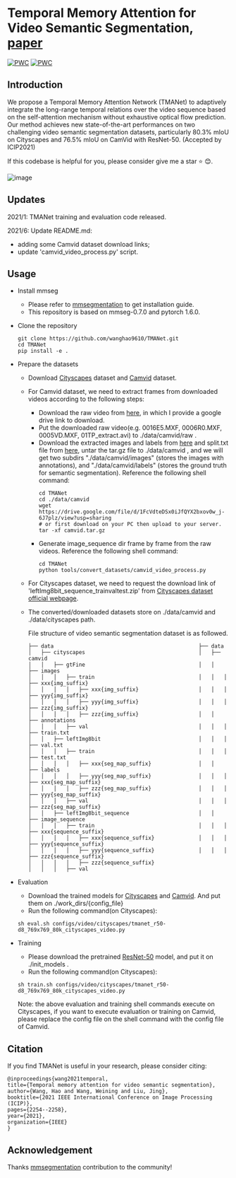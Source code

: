 # Temporal Memory Attention for Video Semantic Segmentation, [paper](https://arxiv.org/abs/2102.08643)

[![PWC](https://img.shields.io/endpoint.svg?url=https://paperswithcode.com/badge/temporal-memory-attention-for-video-semantic/video-semantic-segmentation-on-camvid)](https://paperswithcode.com/sota/video-semantic-segmentation-on-camvid?p=temporal-memory-attention-for-video-semantic)
[![PWC](https://img.shields.io/endpoint.svg?url=https://paperswithcode.com/badge/temporal-memory-attention-for-video-semantic/video-semantic-segmentation-on-cityscapes-val)](https://paperswithcode.com/sota/video-semantic-segmentation-on-cityscapes-val?p=temporal-memory-attention-for-video-semantic)

## Introduction
We propose a Temporal Memory Attention Network (TMANet) to adaptively integrate the long-range temporal relations over 
the video sequence based on the self-attention mechanism without exhaustive optical flow prediction.
Our method achieves new state-of-the-art performances on two challenging video semantic segmentation datasets, 
particularly 80.3% mIoU on Cityscapes and 76.5% mIoU on CamVid with ResNet-50. (Accepted by ICIP2021)

If this codebase is helpful for you, please consider give me a star ⭐ 😊.

![image](images/overview.jpg)

## Updates
2021/1: TMANet training and evaluation code released.

2021/6: Update README.md:
  * adding some Camvid dataset download links;
  * update 'camvid_video_process.py' script.
## Usage
* Install mmseg
  * Please refer to [mmsegmentation](https://github.com/open-mmlab/mmsegmentation) to get installation guide. 
  * This repository is based on mmseg-0.7.0 and pytorch 1.6.0.
* Clone the repository
  ```shell
  git clone https://github.com/wanghao9610/TMANet.git
  cd TMANet
  pip install -e .
  ```
* Prepare the datasets
  * Download [Cityscapes](https://www.cityscapes-dataset.com/) dataset and [Camvid](http://mi.eng.cam.ac.uk/research/projects/VideoRec/CamVid/) dataset. 
  * For Camvid dataset, we need to extract frames from downloaded
    videos according to the following steps:
    * Download the raw video from [here](https://drive.google.com/drive/folders/19eAfQ7Of4LUe4C4Z-S60EcTFC8BCVTr0?usp=sharing), in which I provide a google drive link to download.
    * Put the downloaded raw video(e.g. 0016E5.MXF, 0006R0.MXF, 0005VD.MXF, 01TP_extract.avi) to ./data/camvid/raw .
    * Download the extracted images and labels from [here](https://drive.google.com/file/d/1FcVdteDSx0iJfQYX2bxov0w_j-6J7plz/view?usp=sharing) 
      and split.txt file from [here](https://drive.google.com/drive/folders/1a9I09fnI9s1mGBFRB7bW5dyzhs5MkTZ7?usp=sharing), untar the tar.gz file to ./data/camvid , 
      and we will get two subdirs "./data/camvid/images" (stores the images with annotations), and "./data/camvid/labels" (stores the ground 
      truth for semantic segmentation). Reference the following shell command: 
      ```shell
      cd TMANet
      cd ./data/camvid
      wget https://drive.google.com/file/d/1FcVdteDSx0iJfQYX2bxov0w_j-6J7plz/view?usp=sharing
      # or first download on your PC then upload to your server.
      tar -xf camvid.tar.gz 
      ```
    * Generate image_sequence dir frame by frame from the raw videos. Reference the following shell command:
      ```shell
      cd TMANet
      python tools/convert_datasets/camvid_video_process.py
      ```
  * For Cityscapes dataset, we need to request the download link of 'leftImg8bit_sequence_trainvaltest.zip' from 
    [Cityscapes dataset official webpage](https://www.cityscapes-dataset.com/downloads/).
  * The converted/downloaded datasets store on ./data/camvid and ./data/cityscapes path.
    
    File structure of video semantic segmentation dataset is as followed.
    ```none
    ├── data                                              ├── data                              
    │   ├── cityscapes                                    │   ├── camvid                        
    │   │   ├── gtFine                                    │   │   ├── images                    
    │   │   │   ├── train                                 │   │   │   ├── xxx{img_suffix}       
    │   │   │   │   ├── xxx{img_suffix}                   │   │   │   ├── yyy{img_suffix}       
    │   │   │   │   ├── yyy{img_suffix}                   │   │   │   ├── zzz{img_suffix}       
    │   │   │   │   ├── zzz{img_suffix}                   │   │   ├── annotations               
    │   │   │   ├── val                                   │   │   │   ├── train.txt             
    │   │   ├── leftImg8bit                               │   │   │   ├── val.txt               
    │   │   │   ├── train                                 │   │   │   ├── test.txt              
    │   │   │   │   ├── xxx{seg_map_suffix}               │   │   ├── labels                    
    │   │   │   │   ├── yyy{seg_map_suffix}               │   │   │   ├── xxx{seg_map_suffix}   
    │   │   │   │   ├── zzz{seg_map_suffix}               │   │   │   ├── yyy{seg_map_suffix}   
    │   │   │   ├── val                                   │   │   │   ├── zzz{seg_map_suffix}   
    │   │   ├── leftImg8bit_sequence                      │   │   ├── image_sequence            
    │   │   │   ├── train                                 │   │   │   ├── xxx{sequence_suffix}  
    │   │   │   │   ├── xxx{sequence_suffix}              │   │   │   ├── yyy{sequence_suffix}  
    │   │   │   │   ├── yyy{sequence_suffix}              │   │   │   ├── zzz{sequence_suffix}  
    │   │   │   │   ├── zzz{sequence_suffix}              
    │   │   │   ├── val                                   
    ```

* Evaluation
  * Download the trained models for [Cityscapes](https://drive.google.com/drive/folders/16EMm46zRIKkGC-wIse4In5lV6zUZCIQB) and [Camvid](https://drive.google.com/drive/folders/1wiKyMZItme9cb1Kfidtm4ziDT7TdrQ22?usp=sharing). And put them on ./work_dirs/{config_file}  
  * Run the following command(on Cityscapes):
  ```shell
  sh eval.sh configs/video/cityscapes/tmanet_r50-d8_769x769_80k_cityscapes_video.py
  ```
* Training
  * Please download the pretrained [ResNet-50](https://drive.google.com/drive/folders/1IRkBsvJpZ1R1cS5La-7On03VoJErgvGX) model, and put it on ./init_models .
  * Run the following command(on Cityscapes):
  ```shell
  sh train.sh configs/video/cityscapes/tmanet_r50-d8_769x769_80k_cityscapes_video.py
  ```
  Note: the above evaluation and training shell commands execute on Cityscapes, if you want to execute evaluation or 
  training on Camvid, please replace the config file on the shell command with the config file of Camvid.
## Citation
  If you find TMANet is useful in your research, please consider citing:
  ```shell
  @inproceedings{wang2021temporal,
  title={Temporal memory attention for video semantic segmentation},
  author={Wang, Hao and Wang, Weining and Liu, Jing},
  booktitle={2021 IEEE International Conference on Image Processing (ICIP)},
  pages={2254--2258},
  year={2021},
  organization={IEEE}
  }
  ```
## Acknowledgement
Thanks [mmsegmentation](https://github.com/open-mmlab/mmsegmentation) contribution to the community!
